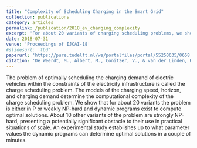 ```yaml
---
title: "Complexity of Scheduling Charging in the Smart Grid"
collection: publications
category: articles
permalink: /publication/2018_ev_charging_complexity
excerpt: 'For about 20 variants of charging scheduling problems, we show that the problem is either in P or weakly NP-hard and we show that 10 variants are strongly NP-hard.'
date: 2018-07-31
venue: 'Proceedings of IJCAI-18'
#slidesurl: 'tbd'
paperurl: 'https://pure.tudelft.nl/ws/portalfiles/portal/55250635/0658.pdf'
citation: 'De Weerdt, M., Albert, M., Conitzer, V., & van der Linden, K. (2018). &quot;Complexity of Scheduling Charging in the Smart Grid.&quot; <i>Proceedings of IJCAI-18</i>, 4736-4742.'
---
```


The problem of optimally scheduling the charging demand of electric vehicles within the constraints of the electricity infrastructure is called the charge scheduling problem. The models of the charging speed, horizon, and charging demand determine the computational complexity of the charge scheduling problem. We show that for about 20 variants the problem is either in P or weakly NP-hard and dynamic programs exist to compute optimal solutions. About 10 other variants of the problem are strongly NP-hard, presenting a potentially significant obstacle to their use in practical situations of scale. An experimental study establishes up to what parameter values the dynamic programs can determine optimal solutions in a couple of minutes.